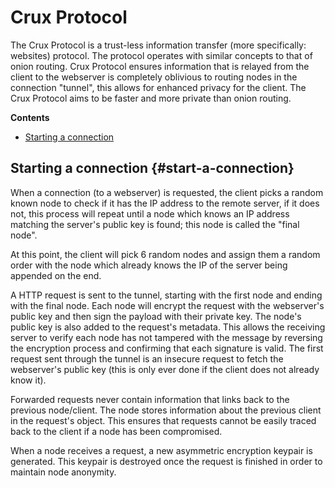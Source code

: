 # Crux Protocol
The Crux Protocol is a trust-less information transfer (more specifically: websites) protocol. The protocol operates with similar concepts to that of onion routing. Crux Protocol ensures information that is relayed from the client to the webserver is completely oblivious to routing nodes in the connection "tunnel", this allows for enhanced privacy for the client. The Crux Protocol aims to be faster and more private than onion routing.

**Contents**
 - [Starting a connection](#start-a-connection)

## Starting a connection {#start-a-connection}
When a connection (to a webserver) is requested, the client picks a random known node to check if it has the IP address to the remote server, if it does not, this process will repeat until a node which knows an IP address matching the server's public key is found; this node is called the "final node".

At this point, the client will pick 6 random nodes and assign them a random order with the node which already knows the IP of the server being appended on the end. 

A HTTP request is sent to the tunnel, starting with the first node and ending with the final node. Each node will encrypt the request with the webserver's public key and then sign the payload with their private key. The node's public key is also added to the request's metadata. This allows the receiving server to verify each node has not tampered with the message by reversing the encryption process and confirming that each signature is valid. The first request sent through the tunnel is an insecure request to fetch the webserver's public key (this is only ever done if the client does not already know it).

Forwarded requests never contain information that links back to the previous node/client. The node stores information about the previous client in the request's object. This ensures that requests cannot be easily traced back to the client if a node has been compromised.

When a node receives a request, a new asymmetric encryption keypair is generated. This keypair is destroyed once the request is finished in order to maintain node anonymity.